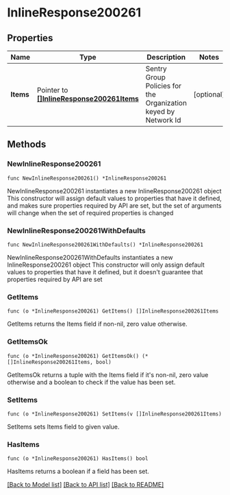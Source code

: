 # InlineResponse200261

## Properties

Name | Type | Description | Notes
------------ | ------------- | ------------- | -------------
**Items** | Pointer to [**[]InlineResponse200261Items**](InlineResponse200261Items.md) | Sentry Group Policies for the Organization keyed by Network Id | [optional] 

## Methods

### NewInlineResponse200261

`func NewInlineResponse200261() *InlineResponse200261`

NewInlineResponse200261 instantiates a new InlineResponse200261 object
This constructor will assign default values to properties that have it defined,
and makes sure properties required by API are set, but the set of arguments
will change when the set of required properties is changed

### NewInlineResponse200261WithDefaults

`func NewInlineResponse200261WithDefaults() *InlineResponse200261`

NewInlineResponse200261WithDefaults instantiates a new InlineResponse200261 object
This constructor will only assign default values to properties that have it defined,
but it doesn't guarantee that properties required by API are set

### GetItems

`func (o *InlineResponse200261) GetItems() []InlineResponse200261Items`

GetItems returns the Items field if non-nil, zero value otherwise.

### GetItemsOk

`func (o *InlineResponse200261) GetItemsOk() (*[]InlineResponse200261Items, bool)`

GetItemsOk returns a tuple with the Items field if it's non-nil, zero value otherwise
and a boolean to check if the value has been set.

### SetItems

`func (o *InlineResponse200261) SetItems(v []InlineResponse200261Items)`

SetItems sets Items field to given value.

### HasItems

`func (o *InlineResponse200261) HasItems() bool`

HasItems returns a boolean if a field has been set.


[[Back to Model list]](../README.md#documentation-for-models) [[Back to API list]](../README.md#documentation-for-api-endpoints) [[Back to README]](../README.md)


